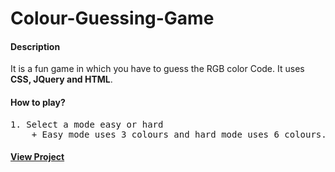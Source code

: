 # Colour-Guessing-Game

#### Description
It is a fun game in which you have to guess the RGB color Code. It uses **CSS, JQuery and HTML**.

#### How to play?
<pre>
1. Select a mode easy or hard
    + Easy mode uses 3 colours and hard mode uses 6 colours.
</pre>
#### <a href="https://htmlpreview.github.io/?https://github.com/Jashanveer/Colour-Guessing-Game/blob/master/Color%20Game.html" target="_blank"> View Project </a>
